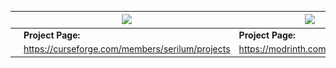 | ![](https://github.com/ricksouth/ricksouth/raw/main/assets/minecraft/top.png)  | [![](https://github.com/ricksouth/serilum-mc-mods/raw/master/description/Github/curseforge.png)](https://curseforge.com/members/serilum/projects)  |  [![](https://github.com/ricksouth/serilum-mc-mods/raw/master/description/Github/modrinth.png)](https://modrinth.com/user/Serilum) |
|---|---|---|
| ![](https://github.com/ricksouth/ricksouth/raw/main/assets/minecraft/middle.png)  | __Project Page:__  | __Project Page:__  |
| ![](https://github.com/ricksouth/ricksouth/raw/main/assets/minecraft/bottom.png)  | https://curseforge.com/members/serilum/projects  | https://modrinth.com/user/serilum  |
